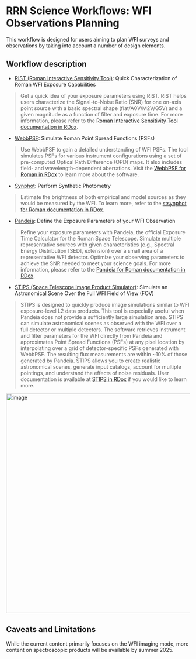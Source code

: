 # RRN Science Workflows: WFI Observations Planning
This workflow is designed for users aiming to plan WFI surveys and observations by taking into account a number of design elements.


## Workflow description
- [RIST (Roman Interactive Sensitivity Tool)](../../content/notebooks/rist/rist.ipynb): Quick Characterization of Roman WFI Exposure Capabilities
> Get a quick idea of your exposure parameters using RIST. RIST helps users characterize the Signal-to-Noise Ratio (SNR) for one on-axis point source with a basic spectral shape (flat/A0V/M2V/G5V) and a given magnitude as a function of filter and exposure time. For more information, please refer to the [Roman Interactive Sensitivity Tool documentation in RDox](https://roman-docs.stsci.edu/simulation-tools-handbook-home/simulation-development-utilities/roman-interactive-sensitivity-tool).
- [WebbPSF](../../content/notebooks/webbpsf/webbpsf.ipynb): Simulate Roman Point Spread Functions (PSFs)
> Use WebbPSF to gain a detailed understanding of WFI PSFs. The tool simulates PSFs for various instrument configurations using a set of pre-computed Optical Path Difference (OPD) maps. It also includes field- and wavelength-dependent aberrations. Visit the [WebbPSF for Roman in RDox](https://roman-docs.stsci.edu/simulation-tools-handbook-home/webbpsf-for-roman) to learn more about the software.
- [Synphot](../../content/notebooks/synphot/synphot.ipynb): Perform Synthetic Photometry
> Estimate the brightness of both empirical and model sources as they would be measured by the WFI. To learn more, refer to the [stsynphot for Roman documentation in RDox](https://roman-docs.stsci.edu/simulation-tools-handbook-home/simulation-development-utilities/synphot-for-roman).
- [Pandeia](../../content/notebooks/pandeia/pandeia.ipynb): Define the Exposure Parameters of your WFI Observation
> Refine your exposure parameters with Pandeia, the official Exposure Time Calculator for the Roman Space Telescope. Simulate multiple representative sources with given characteristics (e.g., Spectral Energy Distribution [SED], extension) over a small area of a representative WFI detector. Optimize your observing parameters to achieve the SNR needed to meet your science goals. For more information, please refer to the [Pandeia for Roman documentation in RDox](https://roman-docs.stsci.edu/simulation-tools-handbook-home/pandeia-for-roman).
- [STIPS (Space Telescope Image Product Simulator)](../../content/notebooks/stips/stips.ipynb): Simulate an Astronomical Scene Over the Full WFI Field of View (FOV)
> STIPS is designed to quickly produce image simulations similar to WFI exposure-level L2 data products. This tool is especially useful when Pandeia does not provide a sufficiently large simulation area. STIPS can simulate astronomical scenes as observed with the WFI over a full detector or multiple detectors. The software retrieves instrument and filter parameters for the WFI directly from Pandeia and approximates Point Spread Functions (PSFs) at any pixel location by interpolating over a grid of detector-specific PSFs generated with WebbPSF. The resulting flux measurements are within ~10% of those generated by Pandeia. STIPS allows you to create realistic astronomical scenes, generate input catalogs, account for multiple pointings, and understand the effects of noise residuals. User documentation is available at [STIPS in RDox](https://roman-docs.stsci.edu/simulation-tools-handbook-home/stips-space-telescope-imaging-product-simulator) if you would like to learn more.

﻿<img width="600" alt="image" src="https://github.com/user-attachments/assets/0f22c0cc-f297-48b5-87e6-854f6cdb069e" />

## Caveats and Limitations
While the current content primarily focuses on the WFI imaging mode, more content on spectroscopic products will be available by summer 2025.
